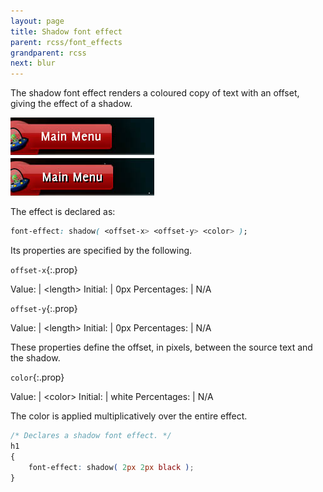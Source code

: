 ```yaml
---
layout: page
title: Shadow font effect
parent: rcss/font_effects
grandparent: rcss
next: blur
---
```


The shadow font effect renders a coloured copy of text with an offset, giving the effect of a shadow.

![shadow_1.jpg](shadow_1.jpg)

The effect is declared as:

```css
font-effect: shadow( <offset-x> <offset-y> <color> );
```

Its properties are specified by the following.

`offset-x`{:.prop}

Value: | \<length\>
Initial: | 0px
Percentages: | N/A

`offset-y`{:.prop}

Value: | \<length\>
Initial: | 0px
Percentages: | N/A

These properties define the offset, in pixels, between the source text and the shadow.


`color`{:.prop}

Value: | \<color\>
Initial: | white
Percentages: | N/A

The color is applied multiplicatively over the entire effect.


```css
/* Declares a shadow font effect. */
h1
{
	font-effect: shadow( 2px 2px black );
}
```
